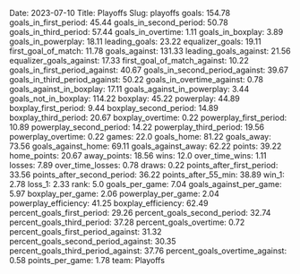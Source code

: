 Date: 2023-07-10
Title: Playoffs
Slug: playoffs
goals: 154.78
goals_in_first_period: 45.44
goals_in_second_period: 50.78
goals_in_third_period: 57.44
goals_in_overtime: 1.11
goals_in_boxplay: 3.89
goals_in_powerplay: 18.11
leading_goals: 23.22
equalizer_goals: 19.11
first_goal_of_match: 11.78
goals_against: 131.33
leading_goals_against: 21.56
equalizer_goals_against: 17.33
first_goal_of_match_against: 10.22
goals_in_first_period_against: 40.67
goals_in_second_period_against: 39.67
goals_in_third_period_against: 50.22
goals_in_overtime_against: 0.78
goals_against_in_boxplay: 17.11
goals_against_in_powerplay: 3.44
goals_not_in_boxplay: 114.22
boxplay: 45.22
powerplay: 44.89
boxplay_first_period: 9.44
boxplay_second_period: 14.89
boxplay_third_period: 20.67
boxplay_overtime: 0.22
powerplay_first_period: 10.89
powerplay_second_period: 14.22
powerplay_third_period: 19.56
powerplay_overtime: 0.22
games: 22.0
goals_home: 81.22
goals_away: 73.56
goals_against_home: 69.11
goals_against_away: 62.22
points: 39.22
home_points: 20.67
away_points: 18.56
wins: 12.0
over_time_wins: 1.11
losses: 7.89
over_time_losses: 0.78
draws: 0.22
points_after_first_period: 33.56
points_after_second_period: 36.22
points_after_55_min: 38.89
win_1: 2.78
loss_1: 2.33
rank: 5.0
goals_per_game: 7.04
goals_against_per_game: 5.97
boxplay_per_game: 2.06
powerplay_per_game: 2.04
powerplay_efficiency: 41.25
boxplay_efficiency: 62.49
percent_goals_first_period: 29.26
percent_goals_second_period: 32.74
percent_goals_third_period: 37.28
percent_goals_overtime: 0.72
percent_goals_first_period_against: 31.32
percent_goals_second_period_against: 30.35
percent_goals_third_period_against: 37.76
percent_goals_overtime_against: 0.58
points_per_game: 1.78
team: Playoffs
